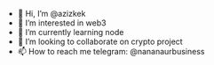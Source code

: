 - 👋 Hi, I’m @azizkek
- 👀 I’m interested in web3
- 🌱 I’m currently learning node
- 💞️ I’m looking to collaborate on crypto project
- 📫 How to reach me telegram: @nananaurbusiness

<!---
azizkek/azizkek is a ✨ special ✨ repository because its `README.md` (this file) appears on your GitHub profile.
You can click the Preview link to take a look at your changes.
--->
